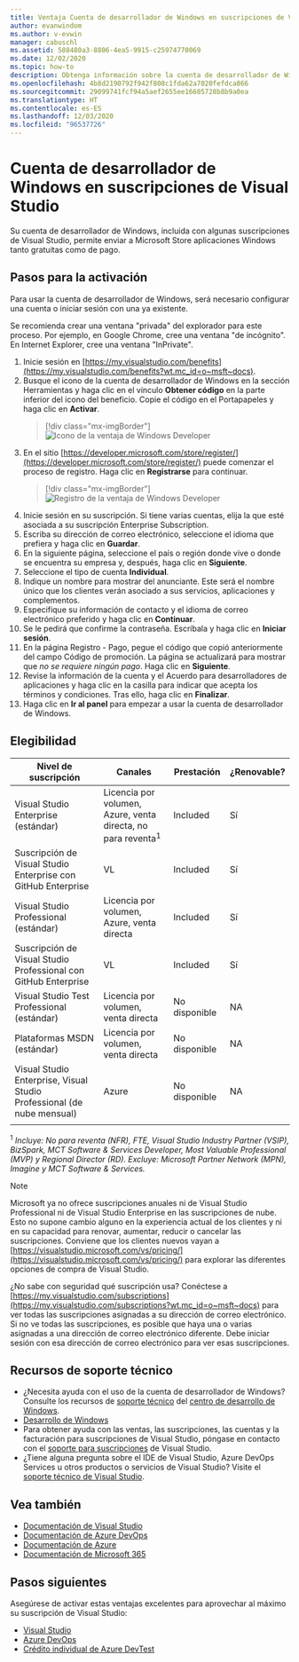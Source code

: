 ```yaml
---
title: Ventaja Cuenta de desarrollador de Windows en suscripciones de Visual Studio | Microsoft Docs
author: evanwindom
ms.author: v-evwin
manager: cabuschl
ms.assetid: 588480a3-8806-4ea5-9915-c25974770069
ms.date: 12/02/2020
ms.topic: how-to
description: Obtenga información sobre la cuenta de desarrollador de Windows que se incluye con la suscripción de Visual Studio.
ms.openlocfilehash: 4b8d2190792f942f808c1fda62a7020fefdca866
ms.sourcegitcommit: 29099741fcf94a5aef2655ee16605728b8b9a0ea
ms.translationtype: HT
ms.contentlocale: es-ES
ms.lasthandoff: 12/03/2020
ms.locfileid: "96537726"
---
```

# <a name="windows-developer-account-in-visual-studio-subscriptions"></a>Cuenta de desarrollador de Windows en suscripciones de Visual Studio
Su cuenta de desarrollador de Windows, incluida con algunas suscripciones de Visual Studio, permite enviar a Microsoft Store aplicaciones Windows tanto gratuitas como de pago.

## <a name="activation-steps"></a>Pasos para la activación
Para usar la cuenta de desarrollador de Windows, será necesario configurar una cuenta o iniciar sesión con una ya existente.

Se recomienda crear una ventana "privada" del explorador para este proceso.  Por ejemplo, en Google Chrome, cree una ventana "de incógnito".  En Internet Explorer, cree una ventana "InPrivate".

1. Inicie sesión en [https://my.visualstudio.com/benefits](https://my.visualstudio.com/benefits?wt.mc_id=o~msft~docs).
2. Busque el icono de la cuenta de desarrollador de Windows en la sección Herramientas y haga clic en el vínculo **Obtener código** en la parte inferior del icono del beneficio.  Copie el código en el Portapapeles y haga clic en **Activar**.
   > [!div class="mx-imgBorder"]
   > ![Icono de la ventaja de Windows Developer](_img/vs-windows-dev/vs-windows-dev-tile.png "Haga clic en 'Obtener código' en el icono de la cuenta de desarrollador de Windows y, luego, haga clic en 'Activar'.")
3. En el sitio [https://developer.microsoft.com/store/register/](https://developer.microsoft.com/store/register/) puede comenzar el proceso de registro.  Haga clic en **Registrarse** para continuar.
   > [!div class="mx-imgBorder"]
   > ![Registro de la ventaja de Windows Developer](_img/vs-windows-dev/vs-windows-dev-register1-cropped.png "Haga clic en 'Suscribirse' para crear la cuenta.")
4. Inicie sesión en su suscripción.  Si tiene varias cuentas, elija la que esté asociada a su suscripción Enterprise Subscription.
0. Escriba su dirección de correo electrónico, seleccione el idioma que prefiera y haga clic en **Guardar**.
5. En la siguiente página, seleccione el país o región donde vive o donde se encuentra su empresa y, después, haga clic en **Siguiente**.
6. Seleccione el tipo de cuenta **Individual**.
7. Indique un nombre para mostrar del anunciante.  Este será el nombre único que los clientes verán asociado a sus servicios, aplicaciones y complementos.
8. Especifique su información de contacto y el idioma de correo electrónico preferido y haga clic en **Continuar**.
9. Se le pedirá que confirme la contraseña.  Escríbala y haga clic en **Iniciar sesión**.
10. En la página Registro - Pago, pegue el código que copió anteriormente del campo Código de promoción.  La página se actualizará para mostrar que *no se requiere ningún pago*.  Haga clic en **Siguiente**.
11. Revise la información de la cuenta y el Acuerdo para desarrolladores de aplicaciones y haga clic en la casilla para indicar que acepta los términos y condiciones.  Tras ello, haga clic en **Finalizar**.
12. Haga clic en **Ir al panel** para empezar a usar la cuenta de desarrollador de Windows.

## <a name="eligibility"></a>Elegibilidad
| Nivel de suscripción                                                 |     Canales                                            | Prestación                                                          | ¿Renovable?    |
|--------------------------------------------------------------------|---------------------------------------------------------|------------------------------------------------------------------|---------------|
| Visual Studio Enterprise (estándar)   | Licencia por volumen, Azure, venta directa, no para reventa<sup>1</sup> | Included       |  Sí|
| Suscripción de Visual Studio Enterprise con GitHub Enterprise   | VL  | Included       |  Sí|
| Visual Studio Professional (estándar) | Licencia por volumen, Azure, venta directa                                       | Included                                                            |Sí|
| Suscripción de Visual Studio Professional con GitHub Enterprise | VL                                        | Included                                                            |Sí|
| Visual Studio Test Professional (estándar)                         | Licencia por volumen, venta directa                                              | No disponible                                            |  NA|
| Plataformas MSDN (estándar)                                          | Licencia por volumen, venta directa                                              |  No disponible                                            |  NA|
| Visual Studio Enterprise, Visual Studio Professional (de nube mensual) | Azure                                       | No disponible                                                           |NA|
||

<sup>1</sup>  *Incluye:  No para reventa (NFR), FTE, Visual Studio Industry Partner (VSIP), BizSpark, MCT Software & Services Developer, Most Valuable Professional (MVP) y Regional Director (RD). Excluye:  Microsoft Partner Network (MPN), Imagine y MCT Software & Services.*

> [!NOTE]
> Microsoft ya no ofrece suscripciones anuales ni de Visual Studio Professional ni de Visual Studio Enterprise en las suscripciones de nube. Esto no supone cambio alguno en la experiencia actual de los clientes y ni en su capacidad para renovar, aumentar, reducir o cancelar las suscripciones. Conviene que los clientes nuevos vayan a [https://visualstudio.microsoft.com/vs/pricing/](https://visualstudio.microsoft.com/vs/pricing/) para explorar las diferentes opciones de compra de Visual Studio.

¿No sabe con seguridad qué suscripción usa?  Conéctese a [https://my.visualstudio.com/subscriptions](https://my.visualstudio.com/subscriptions?wt.mc_id=o~msft~docs) para ver todas las suscripciones asignadas a su dirección de correo electrónico. Si no ve todas las suscripciones, es posible que haya una o varias asignadas a una dirección de correo electrónico diferente.  Debe iniciar sesión con esa dirección de correo electrónico para ver esas suscripciones.

## <a name="support-resources"></a>Recursos de soporte técnico
- ¿Necesita ayuda con el uso de la cuenta de desarrollador de Windows?  Consulte los recursos de [soporte técnico](https://developer.microsoft.com/windows/support) del [centro de desarrollo de Windows](https://developer.microsoft.com/windows).
- [Desarrollo de Windows](/windows/)
- Para obtener ayuda con las ventas, las suscripciones, las cuentas y la facturación para suscripciones de Visual Studio, póngase en contacto con el [soporte para suscripciones](https://visualstudio.microsoft.com/subscriptions/support/) de Visual Studio.
- ¿Tiene alguna pregunta sobre el IDE de Visual Studio, Azure DevOps Services u otros productos o servicios de Visual Studio?  Visite el [soporte técnico de Visual Studio](https://visualstudio.microsoft.com/support/).

## <a name="see-also"></a>Vea también
- [Documentación de Visual Studio](/visualstudio/)
- [Documentación de Azure DevOps](/azure/devops/)
- [Documentación de Azure](/azure/)
- [Documentación de Microsoft 365](/microsoft-365/)

## <a name="next-steps"></a>Pasos siguientes
Asegúrese de activar estas ventajas excelentes para aprovechar al máximo su suscripción de Visual Studio:
- [Visual Studio](vs-ide-benefit.md)
- [Azure DevOps](vs-azure-devops.md)
- [Crédito individual de Azure DevTest](vs-azure.md)